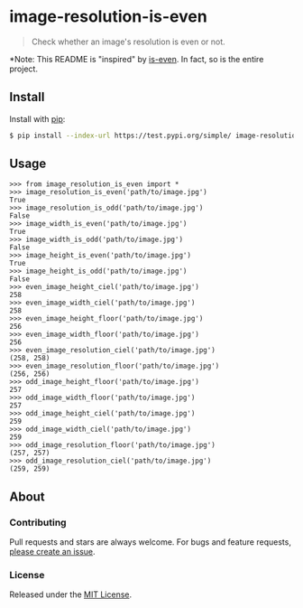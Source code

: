 # image-resolution-is-even

> Check whether an image's resolution is even or not.

*Note: This README is "inspired" by [is-even](https://www.npmjs.com/package/is-even). In fact, so is the entire project.

## Install

Install with [pip](https://pypi.org/project/pip/):

```sh
$ pip install --index-url https://test.pypi.org/simple/ image-resolution-is-even
```

## Usage

```pycon
>>> from image_resolution_is_even import *
>>> image_resolution_is_even('path/to/image.jpg')
True
>>> image_resolution_is_odd('path/to/image.jpg')
False
>>> image_width_is_even('path/to/image.jpg')
True
>>> image_width_is_odd('path/to/image.jpg')
False
>>> image_height_is_even('path/to/image.jpg')
True
>>> image_height_is_odd('path/to/image.jpg')
False
>>> even_image_height_ciel('path/to/image.jpg')
258
>>> even_image_width_ciel('path/to/image.jpg')
258
>>> even_image_height_floor('path/to/image.jpg')
256
>>> even_image_width_floor('path/to/image.jpg')
256
>>> even_image_resolution_ciel('path/to/image.jpg')
(258, 258)
>>> even_image_resolution_floor('path/to/image.jpg')
(256, 256)  
>>> odd_image_height_floor('path/to/image.jpg')
257
>>> odd_image_width_floor('path/to/image.jpg')
257
>>> odd_image_height_ciel('path/to/image.jpg')
259
>>> odd_image_width_ciel('path/to/image.jpg')
259
>>> odd_image_resolution_floor('path/to/image.jpg')
(257, 257)
>>> odd_image_resolution_ciel('path/to/image.jpg')
(259, 259)
```

## About

### Contributing

Pull requests and stars are always welcome. For bugs and feature requests, [please create an issue](../../issues/new).

### License

Released under the [MIT License](LICENSE).
